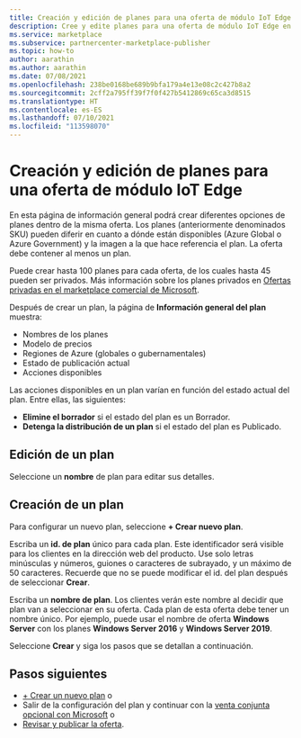 ```yaml
---
title: Creación y edición de planes para una oferta de módulo IoT Edge en Azure Marketplace
description: Cree y edite planes para una oferta de módulo IoT Edge en Azure Marketplace.
ms.service: marketplace
ms.subservice: partnercenter-marketplace-publisher
ms.topic: how-to
author: aarathin
ms.author: aarathin
ms.date: 07/08/2021
ms.openlocfilehash: 238be0168be689b9bfa179a4e13e08c2c427b8a2
ms.sourcegitcommit: 2cff2a795ff39f7f0f427b5412869c65ca3d8515
ms.translationtype: HT
ms.contentlocale: es-ES
ms.lasthandoff: 07/10/2021
ms.locfileid: "113598070"
---
```

# <a name="create-and-edit-plans-for-an-iot-edge-module-offer"></a>Creación y edición de planes para una oferta de módulo IoT Edge

En esta página de información general podrá crear diferentes opciones de planes dentro de la misma oferta. Los planes (anteriormente denominados SKU) pueden diferir en cuanto a dónde están disponibles (Azure Global o Azure Government) y la imagen a la que hace referencia el plan. La oferta debe contener al menos un plan.

Puede crear hasta 100 planes para cada oferta, de los cuales hasta 45 pueden ser privados. Más información sobre los planes privados en [Ofertas privadas en el marketplace comercial de Microsoft](private-offers.md).

Después de crear un plan, la página de **Información general del plan** muestra:

- Nombres de los planes
- Modelo de precios
- Regiones de Azure (globales o gubernamentales)
- Estado de publicación actual
- Acciones disponibles

Las acciones disponibles en un plan varían en función del estado actual del plan. Entre ellas, las siguientes:

- **Elimine el borrador** si el estado del plan es un Borrador.
- **Detenga la distribución de un plan** si el estado del plan es Publicado.

## <a name="edit-a-plan"></a>Edición de un plan

Seleccione un **nombre** de plan para editar sus detalles.

## <a name="create-a-plan"></a>Creación de un plan

Para configurar un nuevo plan, seleccione **+ Crear nuevo plan**.

Escriba un **id. de plan** único para cada plan. Este identificador será visible para los clientes en la dirección web del producto. Use solo letras minúsculas y números, guiones o caracteres de subrayado, y un máximo de 50 caracteres. Recuerde que no se puede modificar el id. del plan después de seleccionar **Crear**.

Escriba un **nombre de plan**. Los clientes verán este nombre al decidir que plan van a seleccionar en su oferta. Cada plan de esta oferta debe tener un nombre único. Por ejemplo, puede usar el nombre de oferta **Windows Server** con los planes **Windows Server 2016** y **Windows Server 2019**.

Seleccione **Crear** y siga los pasos que se detallan a continuación.

## <a name="next-steps"></a>Pasos siguientes

- [+ Crear un nuevo plan](iot-edge-plan-setup.md) o
- Salir de la configuración del plan y continuar con la [venta conjunta opcional con Microsoft](./co-sell-overview.md) o
- [Revisar y publicar la oferta](review-publish-offer.md).
